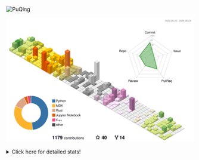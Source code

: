 ![PuQing](https://user-images.githubusercontent.com/27223114/171565019-9a56fae6-b08b-421f-99db-7e830da42371.png)

![](./profile-3d-contrib/profile-season-animate.svg)

<details>
<summary>Click here for detailed stats!</summary>

<!--START_SECTION:waka-->
![Lines of code](https://img.shields.io/badge/From%20Hello%20World%20I%27ve%20Written-1.4%20million%20lines%20of%20code-blue)

**🐱 My GitHub Data** 

> 📦 401.3 kB Used in GitHub's Storage 
 > 
> 🏆 477 Contributions in the Year 2024
 > 
> 🚫 Not Opted to Hire
 > 
> 📜 54 Public Repositories 
 > 
> 🔑 29 Private Repositories 
 > 
**I'm an Early 🐤** 

```text
🌞 Morning                476 commits         ██░░░░░░░░░░░░░░░░░░░░░░░   06.13 % 
🌆 Daytime                3494 commits        ███████████░░░░░░░░░░░░░░   45.01 % 
🌃 Evening                1773 commits        ██████░░░░░░░░░░░░░░░░░░░   22.84 % 
🌙 Night                  2019 commits        ███████░░░░░░░░░░░░░░░░░░   26.01 % 
```


📊 **This Week I Spent My Time On** 

```text
💬 Programming Languages: 
TypeScript               12 hrs 48 mins      ██████████░░░░░░░░░░░░░░░   38.04 % 
Python                   6 hrs 43 mins       █████░░░░░░░░░░░░░░░░░░░░   19.96 % 
Browsing                 4 hrs 36 mins       ███░░░░░░░░░░░░░░░░░░░░░░   13.69 % 
GitHubing                3 hrs 26 mins       ███░░░░░░░░░░░░░░░░░░░░░░   10.23 % 
Searching                1 hr 7 mins         █░░░░░░░░░░░░░░░░░░░░░░░░   03.36 % 

🔥 Editors: 
VS Code                  22 hrs 5 mins       ████████████████░░░░░░░░░   65.65 % 
Chrome                   10 hrs 58 mins      ████████░░░░░░░░░░░░░░░░░   32.61 % 
fish                     35 mins             ░░░░░░░░░░░░░░░░░░░░░░░░░   01.75 % 

💻 Operating System: 
Windows                  14 hrs              ██████████░░░░░░░░░░░░░░░   41.64 % 
Mac                      11 hrs 39 mins      █████████░░░░░░░░░░░░░░░░   34.67 % 
WSL                      5 hrs 32 mins       ████░░░░░░░░░░░░░░░░░░░░░   16.46 % 
Linux                    2 hrs 26 mins       ██░░░░░░░░░░░░░░░░░░░░░░░   07.24 % 
```


<!--END_SECTION:waka-->
</details>
